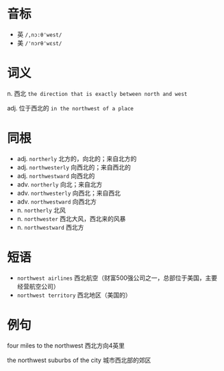 # 音标

- 英 `/,nɔ:θ'west/`
- 美 `/'nɔrθ'wɛst/`

# 词义

n. 西北
`the direction that is exactly between north and west`

adj. 位于西北的
`in the northwest of a place`

# 同根

- adj. `northerly` 北方的，向北的；来自北方的
- adj. `northwesterly` 向西北的；来自西北的
- adj. `northwestward` 向西北的
- adv. `northerly` 向北；来自北方
- adv. `northwesterly` 向西北；来自西北
- adv. `northwestward` 向西北方
- n. `northerly` 北风
- n. `northwester` 西北大风，西北来的风暴
- n. `northwestward` 西北方

# 短语

- `northwest airlines` 西北航空（财富500强公司之一，总部位于美国，主要经营航空公司）
- `northwest territory` 西北地区（美国的）

# 例句

four miles to the northwest
西北方向4英里

the northwest suburbs of the city
城市西北部的郊区


